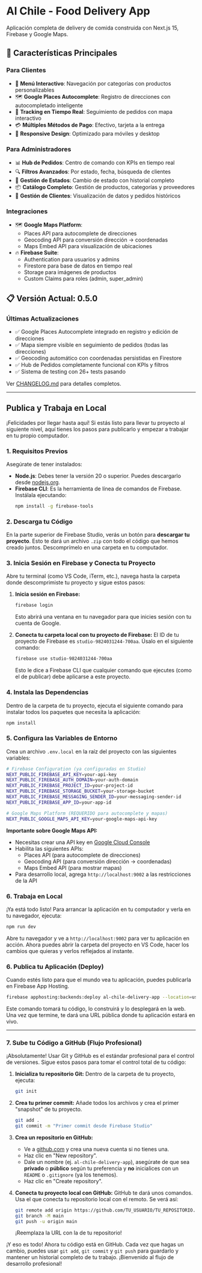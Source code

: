 # Al Chile - Food Delivery App

Aplicación completa de delivery de comida construida con Next.js 15, Firebase y Google Maps.

## 🚀 Características Principales

### Para Clientes
- 🛒 **Menú Interactivo**: Navegación por categorías con productos personalizables
- 🗺️ **Google Places Autocomplete**: Registro de direcciones con autocompletado inteligente
- 📍 **Tracking en Tiempo Real**: Seguimiento de pedidos con mapa interactivo
- 💳 **Múltiples Métodos de Pago**: Efectivo, tarjeta a la entrega
- 📱 **Responsive Design**: Optimizado para móviles y desktop

### Para Administradores
- 📊 **Hub de Pedidos**: Centro de comando con KPIs en tiempo real
- 🔍 **Filtros Avanzados**: Por estado, fecha, búsqueda de clientes
- 🎯 **Gestión de Estados**: Cambio de estado con historial completo
- 📦 **Catálogo Completo**: Gestión de productos, categorías y proveedores
- 👥 **Gestión de Clientes**: Visualización de datos y pedidos históricos

### Integraciones
- 🗺️ **Google Maps Platform**:
  - Places API para autocomplete de direcciones
  - Geocoding API para conversión dirección → coordenadas
  - Maps Embed API para visualización de ubicaciones
- 🔥 **Firebase Suite**:
  - Authentication para usuarios y admins
  - Firestore para base de datos en tiempo real
  - Storage para imágenes de productos
  - Custom Claims para roles (admin, super_admin)

## 📋 Versión Actual: 0.5.0

### Últimas Actualizaciones
- ✅ Google Places Autocomplete integrado en registro y edición de direcciones
- ✅ Mapa siempre visible en seguimiento de pedidos (todas las direcciones)
- ✅ Geocoding automático con coordenadas persistidas en Firestore
- ✅ Hub de Pedidos completamente funcional con KPIs y filtros
- ✅ Sistema de testing con 26+ tests pasando

Ver [CHANGELOG.md](./CHANGELOG.md) para detalles completos.

---

## Publica y Trabaja en Local

¡Felicidades por llegar hasta aquí! Si estás listo para llevar tu proyecto al siguiente nivel, aquí tienes los pasos para publicarlo y empezar a trabajar en tu propio computador.

### 1. Requisitos Previos

Asegúrate de tener instalados:

-   **Node.js**: Debes tener la versión 20 o superior. Puedes descargarlo desde [nodejs.org](https://nodejs.org/).
-   **Firebase CLI**: Es la herramienta de línea de comandos de Firebase. Instálala ejecutando:
    ```bash
    npm install -g firebase-tools
    ```

### 2. Descarga tu Código

En la parte superior de Firebase Studio, verás un botón para **descargar tu proyecto**. Esto te dará un archivo `.zip` con todo el código que hemos creado juntos. Descomprímelo en una carpeta en tu computador.

### 3. Inicia Sesión en Firebase y Conecta tu Proyecto

Abre tu terminal (como VS Code, iTerm, etc.), navega hasta la carpeta donde descomprimiste tu proyecto y sigue estos pasos:

1.  **Inicia sesión en Firebase:**
    ```bash
    firebase login
    ```
    Esto abrirá una ventana en tu navegador para que inicies sesión con tu cuenta de Google.

2.  **Conecta tu carpeta local con tu proyecto de Firebase:**
    El ID de tu proyecto de Firebase es `studio-9824031244-700aa`. Úsalo en el siguiente comando:
    ```bash
    firebase use studio-9824031244-700aa
    ```
    Esto le dice a Firebase CLI que cualquier comando que ejecutes (como el de publicar) debe aplicarse a este proyecto.

### 4. Instala las Dependencias

Dentro de la carpeta de tu proyecto, ejecuta el siguiente comando para instalar todos los paquetes que necesita la aplicación:

```bash
npm install
```

### 5. Configura las Variables de Entorno

Crea un archivo `.env.local` en la raíz del proyecto con las siguientes variables:

```bash
# Firebase Configuration (ya configuradas en Studio)
NEXT_PUBLIC_FIREBASE_API_KEY=your-api-key
NEXT_PUBLIC_FIREBASE_AUTH_DOMAIN=your-auth-domain
NEXT_PUBLIC_FIREBASE_PROJECT_ID=your-project-id
NEXT_PUBLIC_FIREBASE_STORAGE_BUCKET=your-storage-bucket
NEXT_PUBLIC_FIREBASE_MESSAGING_SENDER_ID=your-messaging-sender-id
NEXT_PUBLIC_FIREBASE_APP_ID=your-app-id

# Google Maps Platform (REQUERIDO para autocomplete y mapas)
NEXT_PUBLIC_GOOGLE_MAPS_API_KEY=your-google-maps-api-key
```

**Importante sobre Google Maps API:**
- Necesitas crear una API key en [Google Cloud Console](https://console.cloud.google.com/)
- Habilita las siguientes APIs:
  - Places API (para autocomplete de direcciones)
  - Geocoding API (para conversión dirección → coordenadas)
  - Maps Embed API (para mostrar mapas)
- Para desarrollo local, agrega `http://localhost:9002` a las restricciones de la API

### 6. Trabaja en Local

¡Ya está todo listo! Para arrancar la aplicación en tu computador y verla en tu navegador, ejecuta:

```bash
npm run dev
```

Abre tu navegador y ve a `http://localhost:9002` para ver tu aplicación en acción. Ahora puedes abrir la carpeta del proyecto en VS Code, hacer los cambios que quieras y verlos reflejados al instante.

### 6. Publica tu Aplicación (Deploy)

Cuando estés listo para que el mundo vea tu aplicación, puedes publicarla en Firebase App Hosting.





```bash
firebase apphosting:backends:deploy al-chile-delivery-app --location=us-central1
```

Este comando tomará tu código, lo construirá y lo desplegará en la web. Una vez que termine, te dará una URL pública donde tu aplicación estará en vivo.

---

### 7. Sube tu Código a GitHub (Flujo Profesional)

¡Absolutamente! Usar Git y GitHub es el estándar profesional para el control de versiones. Sigue estos pasos para tomar el control total de tu código:

1.  **Inicializa tu repositorio Git:**
    Dentro de la carpeta de tu proyecto, ejecuta:
    ```bash
    git init
    ```

2.  **Crea tu primer commit:**
    Añade todos los archivos y crea el primer "snapshot" de tu proyecto.
    ```bash
    git add .
    git commit -m "Primer commit desde Firebase Studio"
    ```

3.  **Crea un repositorio en GitHub:**
    -   Ve a [github.com](https://github.com) y crea una nueva cuenta si no tienes una.
    -   Haz clic en "New repository".
    -   Dale un nombre (ej. `al-chile-delivery-app`), asegúrate de que sea **privado** o **público** según tu preferencia y **no** inicialices con un `README` o `.gitignore` (ya los tenemos).
    -   Haz clic en "Create repository".

4.  **Conecta tu proyecto local con GitHub:**
    GitHub te dará unos comandos. Usa el que conecta tu repositorio local con el remoto. Se verá así:
    ```bash
    git remote add origin https://github.com/TU_USUARIO/TU_REPOSITORIO.git
    git branch -M main
    git push -u origin main
    ```
    ¡Reemplaza la URL con la de tu repositorio!

¡Y eso es todo! Ahora tu código está en GitHub. Cada vez que hagas un cambio, puedes usar `git add`, `git commit` y `git push` para guardarlo y mantener un historial completo de tu trabajo. ¡Bienvenido al flujo de desarrollo profesional!
